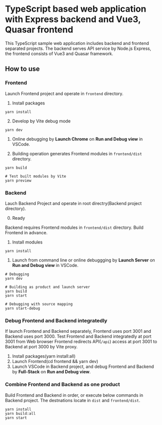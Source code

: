 # TypeScript based web application with Express backend and Vue3, Quasar frontend

This TypeScript sample web application includes backend and frontend separated projects.
The backend serves API service by Node.js Express, the frontend consists of Vue3 and Quasar framework.

## How to use

### Frontend

Launch Frontend project and operate in `frontend` directory.

1. Install packages

```
yarn install
```

2. Develop by Vite debug mode

```
yarn dev
```

1. Online debugging by **Launch Chrome** on **Run and Debug view** in VSCode.

2. Building operation generates Frontend modules in `frontend/dist` directory.

```
yarn build

# Test built modules by Vite
yarn preview
```

### Backend

Lauch Backend Project and operate in root directry(Backend project directory).

0. Ready

Backend requires Frontend modules in `frontend/dist` directory.
Build Frontend in advance.

1. Install modules

```
yarn install
```

1. Launch from command line or online debuggging by **Launch Server** on **Run and Debug view** in VSCode.

```
# Debugging
yarn dev

# Building as product and launch server
yarn build
yarn start

# Debugging with source mapping
yarn start-debug
```

### Debug Frontend and Backend integratedly

If launch Frontend and Backend separately, Frontend uses port 3001 and Backend uses port 3000.
Test Frontend and Backend integratedly at port 3001 from Web browser
Frontend redirects API(`/api`) access at port 3001 to Backend at port 3000 by Vite proxy.

1. Install packages(yarn install:all)
2. Launch Frontend(cd frontend && yarn dev)
3. Launch VSCode in Backend project, and debug Frontend and Backend by **Full-Stack** on **Run and Debug view**.

### Combine Frontend and Backend as one product

Build Frontend and Backend in order, or execute below commands in Backend project.
The destnations locate in `dist` and `frontend/dist`.

```
yarn install
yarn build:all
yarn start
```

